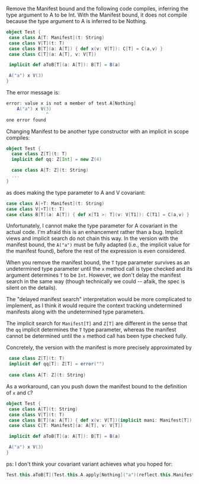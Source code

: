 Remove the Manifest bound and the following code compiles, inferring the type argument to A to be Int.  With the Manifest bound, it does not compile because the type argument to A is inferred to be Nothing.

```scala
object Test {
 case class A[T: Manifest](t: String)
 case class V[T](t: T)
 case class B[T](a: A[T]) { def x(v: V[T]): C[T] = C(a,v) }
 case class C[T](a: A[T], v: V[T])

 implicit def aToB[T](a: A[T]): B[T] = B(a)

 A("a") x V(3)
}
```

The error message is:
```scala
error: value x is not a member of test.A[Nothing]
	A("a") x V(3)
               ^
one error found
```

Changing Manifest to be another type constructor with an implicit in scope compiles:
```scala
object Test {
  case class Z[T](t: T)
  implicit def qq: Z[Int] = new Z(4)

  case class A[T: Z](t: String)
  ...
}
```

as does making the type parameter to A and V covariant:
```scala
case class A[+T: Manifest](t: String)
case class V[+T](t: T)
case class B[T](a: A[T]) { def x[T1 >: T](v: V[T1]): C[T1] = C(a,v) }
```

Unfortunately, I cannot make the type parameter for A covariant in the actual code.
I'm afraid this is an enhancement rather than a bug. Implicit views and implicit search do not chain this way. In the version with the manifest bound, the `A("a")` must be fully adapted (i.e., the implicit value for the manifest found), before the rest of the expression is even considered. 

When you remove the manifest bound, the `T` type parameter survives as an undetermined type parameter until the `x` method call is type checked and its argument determines `T` to be `Int`. However, we don't delay the manifest search in the same way (though technically we could -- afaik, the spec is silent on the details). 

The "delayed manifest search" interpretation would be more complicated to implement, as I think it would require the context tracking undetermined manifests along with the undetermined type parameters.

The implicit search for `Manifest[T]` and `Z[T]` are different in the sense that the `qq` implicit determines the `T` type parameter, whereas the manifest cannot be determined until the `x` method call has been type checked fully.

Concretely, the version with the manifest is more precisely approximated by

```scala
 case class Z[T](t: T)
 implicit def qq[T]: Z[T] = error("")
  
 case class A[T: Z](t: String)
```

As a workaround, can you push down the manifest bound to the definition of `x` and `C`?

```scala
object Test {
 case class A[T](t: String)
 case class V[T](t: T)
 case class B[T](a: A[T]) { def x(v: V[T])(implicit mani: Manifest[T]): C[T] = C(a,v) }
 case class C[T: Manifest](a: A[T], v: V[T])

 implicit def aToB[T](a: A[T]): B[T] = B(a)

 A("a") x V(3)
}
```


ps: I don't think your covariant variant achieves what you hoped for:

```scala
Test.this.aToB[T](Test.this.A.apply[Nothing]("a")(reflect.this.Manifest.Nothing)).x[Any](Test.this.V.apply[Int](3))
```
